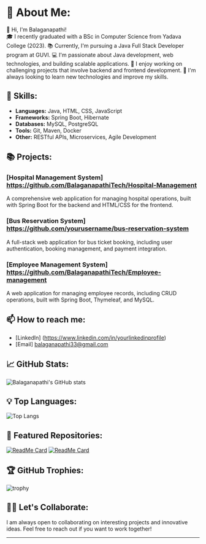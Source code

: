 # 💫 About Me:
👋 Hi, I'm Balaganapathi!<br>
🎓 I recently graduated with a BSc in Computer Science from Yadava College (2023).
📚 Currently, I'm pursuing a Java Full Stack Developer program at GUVI.
💻 I'm passionate about Java development, web technologies, and building scalable applications.
🚀 I enjoy working on challenging projects that involve backend and frontend development.
🌱 I'm always looking to learn new technologies and improve my skills.

## 🔧 Skills:
- **Languages:** Java, HTML, CSS, JavaScript
- **Frameworks:** Spring Boot, Hibernate
- **Databases:** MySQL, PostgreSQL
- **Tools:** Git, Maven, Docker
- **Other:** RESTful APIs, Microservices, Agile Development

## 📚 Projects:
### [Hospital Management System] https://github.com/BalaganapathiTech/Hospital-Management
A comprehensive web application for managing hospital operations, built with Spring Boot for the backend and HTML/CSS for the frontend.

### [Bus Reservation System] https://github.com/yourusername/bus-reservation-system
A full-stack web application for bus ticket booking, including user authentication, booking management, and payment integration.

### [Employee Management System] https://github.com/BalaganapathiTech/Employee-management
A web application for managing employee records, including CRUD operations, built with Spring Boot, Thymeleaf, and MySQL.


## 📫 How to reach me:
- [LinkedIn] (https://www.linkedin.com/in/yourlinkedinprofile)
- [Email] balaganapathi33@gmail.com

## 📈 GitHub Stats:
![Balaganapathi's GitHub stats](https://github-readme-stats.vercel.app/api?username=yourusername&show_icons=true&theme=radical)

## 💡 Top Languages:
![Top Langs](https://github-readme-stats.vercel.app/api/top-langs/?username=yourusername&layout=compact&theme=radical)

## 🌟 Featured Repositories:
[![ReadMe Card](https://github-readme-stats.vercel.app/api/pin/?username=yourusername&repo=hospital-management-system&theme=radical)](https://github.com/yourusername/hospital-management-system)
[![ReadMe Card](https://github-readme-stats.vercel.app/api/pin/?username=yourusername&repo=bus-reservation-system&theme=radical)](https://github.com/yourusername/bus-reservation-system)

## 🏆 GitHub Trophies:
![trophy](https://github-profile-trophy.vercel.app/?username=yourusername&theme=radical)

## 👨‍💻 Let's Collaborate:
I am always open to collaborating on interesting projects and innovative ideas. Feel free to reach out if you want to work together!

---
